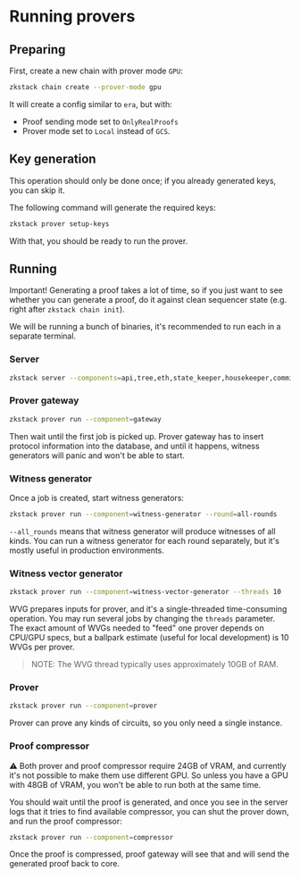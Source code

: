 # Running provers

## Preparing

First, create a new chain with prover mode `GPU`:

```bash
zkstack chain create --prover-mode gpu
```

It will create a config similar to `era`, but with:

- Proof sending mode set to `OnlyRealProofs`
- Prover mode set to `Local` instead of `GCS`.

## Key generation

This operation should only be done once; if you already generated keys, you can skip it.

The following command will generate the required keys:

```bash
zkstack prover setup-keys
```

With that, you should be ready to run the prover.

## Running

Important! Generating a proof takes a lot of time, so if you just want to see whether you can generate a proof, do it
against clean sequencer state (e.g. right after `zkstack chain init`).

We will be running a bunch of binaries, it's recommended to run each in a separate terminal.

### Server

```bash
zkstack server --components=api,tree,eth,state_keeper,housekeeper,commitment_generator,da_dispatcher,proof_data_handler,vm_runner_protective_reads,vm_runner_bwip
```

### Prover gateway

```bash
zkstack prover run --component=gateway
```

Then wait until the first job is picked up. Prover gateway has to insert protocol information into the database, and
until it happens, witness generators will panic and won't be able to start.

### Witness generator

Once a job is created, start witness generators:

```bash
zkstack prover run --component=witness-generator --round=all-rounds
```

`--all_rounds` means that witness generator will produce witnesses of all kinds. You can run a witness generator for
each round separately, but it's mostly useful in production environments.

### Witness vector generator

```bash
zkstack prover run --component=witness-vector-generator --threads 10
```

WVG prepares inputs for prover, and it's a single-threaded time-consuming operation. You may run several jobs by
changing the `threads` parameter. The exact amount of WVGs needed to "feed" one prover depends on CPU/GPU specs, but a
ballpark estimate (useful for local development) is 10 WVGs per prover.

> NOTE: The WVG thread typically uses approximately 10GB of RAM.

### Prover

```bash
zkstack prover run --component=prover
```

Prover can prove any kinds of circuits, so you only need a single instance.

### Proof compressor

⚠️ Both prover and proof compressor require 24GB of VRAM, and currently it's not possible to make them use different
GPU. So unless you have a GPU with 48GB of VRAM, you won't be able to run both at the same time.

You should wait until the proof is generated, and once you see in the server logs that it tries to find available
compressor, you can shut the prover down, and run the proof compressor:

```bash
zkstack prover run --component=compressor
```

Once the proof is compressed, proof gateway will see that and will send the generated proof back to core.
